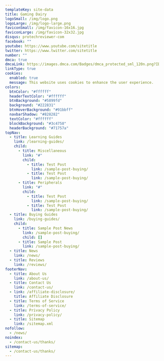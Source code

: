 ```yaml
---
templateKey: site-data
title: Gaming Dairy
logoSmall: /img/logo.png
logoLarge: /img/logo-large.png
faviconSmall: /img/favicon-16x16.jpg
faviconLarge: /img/favicon-32x32.jpg
disqus: protechreviewer-com
facebook: ""
youtube: https://www.youtube.com/sitetitle
twitter: https://www.twitter.com/sitetitle
number: ""
dmca: true
dmcaLink: https://images.dmca.com/Badges/dmca_protected_sml_120n.png?ID=a402cd6b-f9a0-4bd6-9221-3880bf2baff4
linkType: true
cookies:
  enabled: true
  message: This website uses cookies to enhance the user experience.
colors:
  btnColor: "#ffffff"
  headerTextColor: "#ffffff"
  btnBackground: "#5899fd"
  background: "#222831"
  btnHoverBackground: "#91bbff"
  navbarShadow: "#828282"
  textColor: "#ffffff"
  blockBackground: "#3c4758"
  headerBackground: "#71757a"
topNav:
  - title: Learning Guides
    link: /learning-guides/
    child:
      - title: Miscellaneous
        link: "#"
        child:
          - title: Test Post
            link: /sample-post-buying/
          - title: Test Post
            link: /sample-post-buying/
      - title: Peripherals
        link: "#"
        child:
          - title: Test Post
            link: /sample-post-buying/
          - title: Test Post
            link: /sample-post-buying/
  - title: Buying Guides
    link: /buying-guides/
    child:
      - title: Sample Post News
        link: /sample-post-buying/
        child: []
      - title: Sample Post
        link: /sample-post-buying/
  - title: News
    link: /news/
  - title: Reviews
    link: /reviews/
footerNav:
  - title: About Us
    link: /about-us/
  - title: Contact Us
    link: /contact-us/
  - link: /affiliate-disclosure/
    title: Affiliate Disclosure
  - title: Terms of Service
    link: /terms-of-service/
  - title: Privacy Policy
    link: /privacy-policy/
  - title: Sitemap
    link: /sitemap.xml
nofollow:
  - /news/
noindex:
  - /contact-us/thanks/
sitemap:
  - /contact-us/thanks/
---
```

